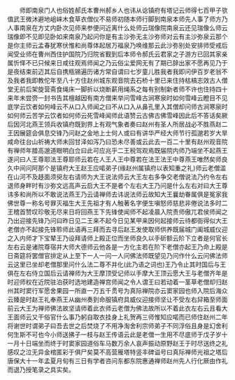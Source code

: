 <!-- { "loadSidebar": true } -->
　　师即南泉门人也俗姓郝氏本曹州郝乡人也讳从谂镇府有塔记云师得七百甲子欤值武王微沐避地岨崃木食草衣僧仪不易师初随本师行脚到南泉本师先人事了师方乃人事南泉在方丈内卧次见师来参便问近离什么处师云瑞像院南泉云还见瑞像么师云瑞像即不见即见卧如来南泉乃起问你是有主沙弥无主沙弥师对云有主沙弥泉云那个是你主师云孟春犹寒伏惟和尚尊体起居万福泉乃唤维那云此沙弥别处安排师受戒后闻受业师在曹州西住护国院乃归院省觐到后本师令郝氏云君家之子游方已回其家亲属忻怿不已只候来日咸往观焉师闻之乃云俗尘爱网无有了期已辞出家不愿再见乃于是夜结束前迈其后自携瓶锡遍历诸方常自谓曰七岁童儿胜我者我即问伊百岁老翁不及我者我即教佗年至八十方住赵州城东观音院去石桥十里已来住持枯槁志效古人僧堂无前后架旋营斋食绳床一脚折以烧断薪用绳系之每有别制新者师不许也住持四十来年未尝赍一封书告其檀越因有南方僧来举问雪峰古涧寒泉时如何雪峰云瞪目不见底学云饮者如何峰云不从口入师闻之曰不从口入从鼻孔里入其僧却问师古涧寒泉时如何师云苦学云饮者如何师云死雪峰闻师此语赞云古佛古佛雪峰因此后不答话矣厥后因河北燕王领兵收镇府既到界上有观气象者奏曰赵州有圣人所居战必不胜燕赵二王因展筵会俱息交锋乃问赵之金地上士何人或曰有讲华严经大师节行孤邈若岁大旱咸命往台山祈祷大师未回甘泽如泻乃曰恐未尽善或云此去一百二十里有赵州观音院有禅师年腊高邈道眼明白佥曰此可应兆乎二王税驾观焉既届院内师乃端坐不起燕王遂问曰人王尊耶法王尊耶师云若在人王人王中尊若在法王法王中尊燕王唯然矣师良久中间问阿那个是镇府大王赵王应喏弟子(缘赵州属镇府以表知重之礼)师云老僧滥在山河不及趍面须臾左右请师为大王说法师云大王左右多争交老僧说法乃约令左右退师身畔时有沙弥文远高声云启大王不是者个左右大王乃问是什么左右对曰大王尊讳多和尚所以不敢说法燕王乃云请禅师去讳说法师云故知大王曩劫眷属俱是冤家我佛世尊一称名号罪灭福生大王先祖才有人触著名字便生嗔怒师慈悲非倦说法多时二王稽首赞叹珍敬无尽来日将回燕王下先锋使闻师不起凌晨入院责师傲兀君侯师闻之乃出迎接先锋乃问曰昨日见二王来不起今日见某甲来因何起接师云待都衙得似大王老僧亦不起接先锋聆师此语再三拜而去寻后赵王发使取师供养既届城门阖城威仪迎之入内师才下宝辇王乃设拜请师上殿正位而坐师良久以手斫额云阶下立者是何官长左右云是诸院尊宿并大师大德师云他各是一方化主若在阶下老僧亦起王乃命上殿是日斋筵将罢僧官排定从上至下一人一问一人问佛法师既望见乃问作什么云问佛法师云这里已坐却老僧那里问什么法二尊不并化(此乃语之词也)王乃令止其时国后与王俱在左右侍立国后云请禅师为大王摩顶受记师以手摩大王顶云愿大王与老僧齐年是时迎师权在近院驻泊获时选地建造禅宫师闻之令人谓王曰若动着一茎草老僧却归赵州其时窦行军愿舍果园一所直一万五千贯号为真际禅院亦云窦家园也师入院后海众云臻是时赵王礼奉燕王从幽州奏到命服镇府具威仪迎接师坚让不受左右舁箱至师面前云大王为禅师佛法故坚请师着此衣师云老僧为佛法故所以不着此衣左右云且看大王面师云又干俗官什么事乃躬自取衣挂身上礼贺再三师惟知应喏而已师住赵州二年将谢世时谓弟子曰吾去世之后焚烧了不用净淘舍利宗师弟子不同浮俗且身是幻舍利何生斯不可也今小师送拂子一枝与赵王传语云此是老僧一生用不尽底师于戊子岁十一月十日端坐而终于时窦家园道俗车马数万余人哀声振动原野赵王于时尽送终之礼感叹之泣无异金棺匿彩于俱尸矣莫不高营雁塔特竖丰碑谥号曰真际禅师光祖之塔后唐保大十一年孟夏月旬有三日有学者咨问东都东院惠通禅师赵州先人行化厥由作礼而退乃授笔录之具实矣。
